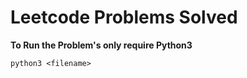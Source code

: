 # Leetcode Problems Solved

**To Run the Problem's only require Python3**

```
python3 <filename>
```
